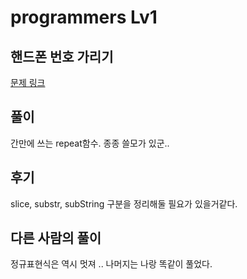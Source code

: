 # programmers Lv1

## 핸드폰 번호 가리기

[문제 링크](https://programmers.co.kr/learn/courses/30/lessons/12948)

## 풀이

간만에 쓰는 repeat함수. 종종 쓸모가 있군..

## 후기

slice, substr, subString 구분을 정리해둘 필요가 있을거같다.


## 다른 사람의 풀이

정규표현식은 역시 멋져 .. 나머지는 나랑 똑같이 풀었다. 
